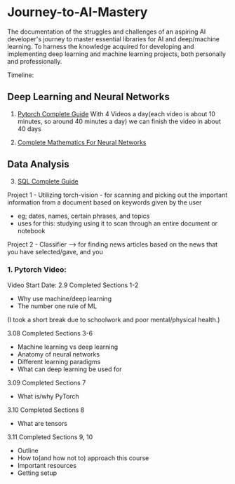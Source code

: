 # Journey-to-AI-Mastery
The documentation of the struggles and challenges of an aspiring AI developer's journey to master essential libraries for AI and deep/machine learning. To harness the knowledge acquired for developing and implementing deep learning and machine learning projects, both personally and professionally.  

Timeline:
## Deep Learning and Neural Networks
1. [Pytorch Complete Guide](https://www.youtube.com/watch?v=Z_ikDlimN6A&t=2364s&pp=ygUHcHl0b3JjaA%3D%3D)
With 4 Videos a day(each video is about 10 minutes, so around 40 minutes a day) we can finish the video in about 40 days

2. [Complete Mathematics For Neural Networks](https://www.youtube.com/watch?v=Ixl3nykKG9M&t=1s&pp=ygUhY29tcGxldGUgbWF0aCBmb3IgbmV1cmFsIG5ldHdvcmtz)

## Data Analysis
3. [SQL Complete Guide](https://www.youtube.com/watch?v=HXV3zeQKqGY)   


Project 1 - Utilizing torch-vision - for scanning and picking out the important information from a document based on keywords given by the user
- eg; dates, names, certain phrases, and topics
- uses for this: studying using it to scan through an entire document or notebook

Project 2 - Classifier --> for finding news articles based on the news that you have selected/gave, and you 


### 1. Pytorch Video:

Video Start Date: 2.9
Completed Sections 1-2
- Why use machine/deep learning
- The number one rule of ML

(I took a short break due to schoolwork and poor mental/physical health.)

3.08
Completed Sections 3-6
- Machine learning vs deep learning
- Anatomy of neural networks
- Different learning paradigms
- What can deep learning be used for

3.09
Completed Sections 7
- What is/why PyTorch

3.10
Completed Sections 8
- What are tensors

3.11
Completed Sections 9, 10
- Outline
- How to(and how not to) approach this course
- Important resources
- Getting setup


















